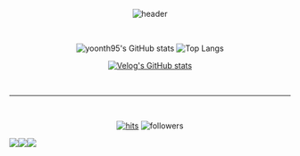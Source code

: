 <div align="center">
  
  ![header](https://capsule-render.vercel.app/api?type=rounded&color=timeGradient&text=Welcome%20to%20yoon's%20GitHub%20👋&animation=twinkling&fontSize=40&fontAlignY=50&fontAlign=50&height=180)

  <br>
  
  ![yoonth95's GitHub stats](https://github-readme-stats.vercel.app/api?username=yoonth95&show_icons=true&theme=radical)
  ![Top Langs](https://github-readme-stats.vercel.app/api/top-langs/?username=yoonth95&hide=jupyter%20notebook&layout=compact)

  [![Velog's GitHub stats](https://velog-readme-stats.vercel.app/api?name=yoonth95&slug=SVG-파일-React-Component로-가져오기-Vite-TypeScript)](https://velog.io/@yoonth95/SVG-%ED%8C%8C%EC%9D%BC-React-Component%EB%A1%9C-%EA%B0%80%EC%A0%B8%EC%98%A4%EA%B8%B0-Vite-TypeScript)

  <br>
  <hr>
  <br>
  
  [![hits](https://hits.seeyoufarm.com/api/count/incr/badge.svg?url=https%3A%2F%2Fgithub.com%2Fyoonth95&count_bg=%237A7A7A&title_bg=%2379C83D&icon_color=%23FF0000&title=GITHUB&edge_flat=false)](https://hits.seeyoufarm.com)
  ![followers](https://img.shields.io/github/followers/yoonth95?style=social)
  <div style="display:flex; flex-direction:row;">
      <a href="https://velog.io/@yoonth95/posts"><img src="https://img.shields.io/badge/Velog-20c997?style=for-the-badge&logo=Vimeo&logoColor=white" /></a>
      <a href="mailto:yoonth0919@gmail.com"><img src="https://img.shields.io/badge/Gmail-EA4335?style=for-the-badge&logo=Gmail&logoColor=white" /></a>
      <a href="https://www.linkedin.com/in/%ED%83%9C%ED%98%84-%EC%9C%A4-290329224"><img src="https://img.shields.io/badge/LinkedIn-0077B5?style=for-the-badge&logo=linkedin&logoColor=white" /></a>
  </div>

</div>
